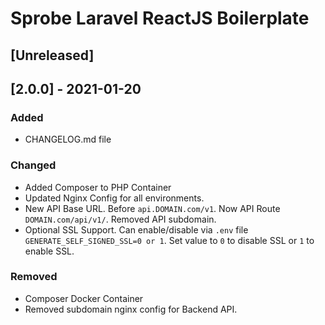 # Sprobe Laravel ReactJS Boilerplate

## [Unreleased]

## [2.0.0] - 2021-01-20
### Added
- CHANGELOG.md file

### Changed
- Added Composer to PHP Container
- Updated Nginx Config for all environments.
- New API Base URL. Before `api.DOMAIN.com/v1`. Now API Route `DOMAIN.com/api/v1/`. Removed API subdomain.
- Optional SSL Support. Can enable/disable via `.env` file `GENERATE_SELF_SIGNED_SSL=0 or 1`. Set value to `0` to disable SSL or `1` to enable SSL.

### Removed
- Composer Docker Container
- Removed subdomain nginx config for Backend API.

